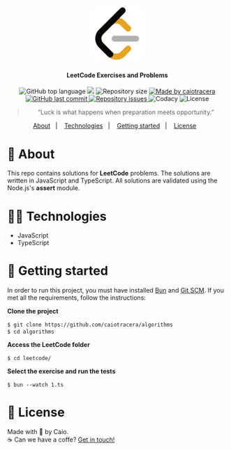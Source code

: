 <h1 align="center">
  <img src="./.github/leetcode.webp" height="120" />
</h1>

<h4 align="center">LeetCode Exercises and Problems</h4>

<p align="center">
  <img alt="GitHub top language" src="https://img.shields.io/github/languages/top/caiotracera/algorithms?color=00875F">
  <img src="https://img.shields.io/github/languages/count/caiotracera/algorithms?color=00875F">
  <img alt="Repository size" src="https://img.shields.io/github/repo-size/caiotracera/algorithms?color=00875F">
  <a href="https://www.linkedin.com/in/caiotracera/">
    <img alt="Made by caiotracera" src="https://img.shields.io/badge/made%20by-caiotracera-%230172B3?color=00875F">
  </a>
  <br />
  <a href="https://github.com/caiotracera/algorithms/commits/master">
    <img alt="GitHub last commit" src="https://img.shields.io/github/last-commit/caiotracera/algorithms?color=00875F">
  </a>
  <a href="https://github.com/caiotracera/algorithms/issues">
    <img alt="Repository issues" src="https://img.shields.io/github/issues/caiotracera/algorithms?color=00875F">
  </a>
  <img alt="Codacy" src="https://img.shields.io/codacy/grade/958fd1cb7f3b4bf1995c977fc645cc88?color=00875F" />
  <img alt="License" src="https://img.shields.io/badge/license-MIT-brightgreen?color=00875F"/>
</p>

<blockquote align="center">
“Luck is what happens when preparation meets opportunity.”
</blockquote>

<p align="center">
  <a href="#rocket-about">About</a>&nbsp;&nbsp;&nbsp;|&nbsp;&nbsp;&nbsp;
  <a href="#man_technologist-technologies">Technologies</a>&nbsp;&nbsp;&nbsp;|&nbsp;&nbsp;&nbsp;
  <a href="#wrench-getting-started">Getting started</a>&nbsp;&nbsp;&nbsp;|&nbsp;&nbsp;&nbsp;
  <a href="#memo-license">License</a>&nbsp;&nbsp;&nbsp;
</p>

# :rocket: About

This repo contains solutions for **LeetCode** problems. The solutions are written in JavaScript and TypeScript. All solutions are validated using the Node.js's **assert** module.

# :man_technologist: Technologies

- JavaScript
- TypeScript

# :wrench: Getting started

In order to run this project, you must have installed <a href="https://bun.sh/" target="_blank">Bun</a>
and <a href="https://git-scm.com/" target="_blank">Git SCM</a>. If you met all the requirements, follow the instructions:

<b>Clone the project</b>

```shell
$ git clone https://github.com/caiotracera/algorithms
$ cd algorithms
```

<b>Access the LeetCode folder</b>

```shell
$ cd leetcode/
```

<b>Select the exercise and run the tests</b>

```shell
$ bun --watch 1.ts
```

# :memo: License

Made with :sparkling_heart: by Caio.
<br />
:coffee: Can we have a coffe? <a href="https://www.linkedin.com/in/caiotracera/">Get in touch!</a>
